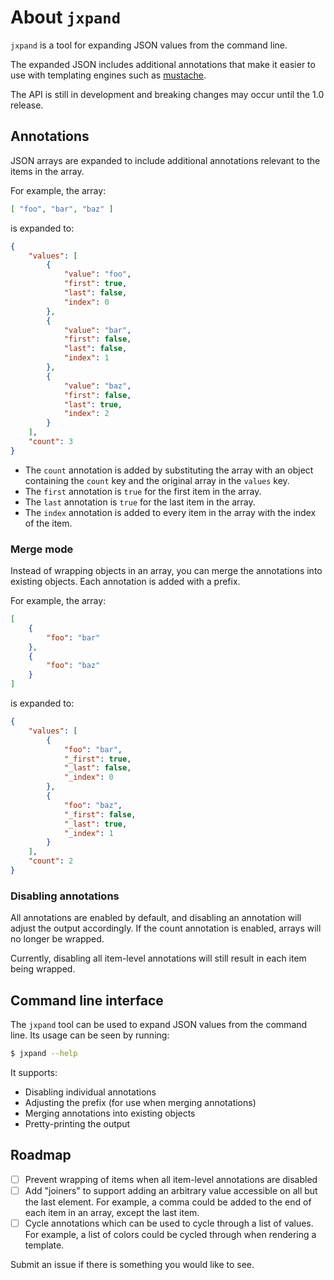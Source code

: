# About `jxpand`

`jxpand` is a tool for expanding JSON values from the command line.

The expanded JSON includes additional annotations that make it easier to use with templating engines such as [mustache][mustache].

The API is still in development and breaking changes may occur until the 1.0 release.

## Annotations

JSON arrays are expanded to include additional annotations relevant to the items in the array.

For example, the array:
    
```json
[ "foo", "bar", "baz" ]
```

is expanded to:

```json
{
    "values": [
        {
            "value": "foo",
            "first": true,
            "last": false,
            "index": 0
        },
        {
            "value": "bar",
            "first": false,
            "last": false,
            "index": 1
        },
        {
            "value": "baz",
            "first": false,
            "last": true,
            "index": 2
        }
    ],
    "count": 3
}
```

- The `count` annotation is added by substituting the array with an object containing the `count` key and the original array in the `values` key.
- The `first` annotation is `true` for the first item in the array.
- The `last` annotation is `true` for the last item in the array.
- The `index` annotation is added to every item in the array with the index of the item.

### Merge mode

Instead of wrapping objects in an array, you can merge the annotations into existing objects. Each annotation is added with a prefix.

For example, the array:

```json
[
    {
        "foo": "bar"
    },
    {
        "foo": "baz"
    }
]
```

is expanded to:

```json
{
    "values": [
        {
            "foo": "bar",
            "_first": true,
            "_last": false,
            "_index": 0
        },
        {
            "foo": "baz",
            "_first": false,
            "_last": true,
            "_index": 1
        }
    ],
    "count": 2
}
```

### Disabling annotations

All annotations are enabled by default, and disabling an annotation will adjust the output accordingly. If the count annotation is enabled, arrays will no longer be wrapped.

Currently, disabling all item-level annotations will still result in each item being wrapped.

## Command line interface

The `jxpand` tool can be used to expand JSON values from the command line. Its usage can be seen by running:

```bash
$ jxpand --help
```

It supports:

- Disabling individual annotations
- Adjusting the prefix (for use when merging annotations)
- Merging annotations into existing objects
- Pretty-printing the output

## Roadmap

- [ ] Prevent wrapping of items when all item-level annotations are disabled
- [ ] Add "joiners" to support adding an arbitrary value accessible on all but the last element. For example, a comma could be added to the end of each item in an array, except the last item.
- [ ] Cycle annotations which can be used to cycle through a list of values. For example, a list of colors could be cycled through when rendering a template.

Submit an issue if there is something you would like to see.

[mustache]: https://mustache.github.io/